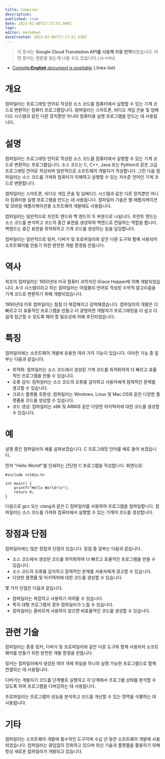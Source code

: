 ```yaml
---
title: Compiler
description: 
published: true
date: 2023-02-08T17:17:53.506Z
tags: 
editor: markdown
dateCreated: 2023-02-08T17:17:51.530Z
---
```


> 이 문서는 **Google Cloud Translation API를 사용해 자동 번역**되었습니다.
어떤 문서는 원문을 읽는게 나을 수도 있습니다.{.is-info}



- [Compiler***English** document is available*](/en/Knowledge-base/Dictionary/compiler)
{.links-list}


# 개요
컴파일러는 프로그래밍 언어로 작성된 소스 코드를 컴퓨터에서 실행할 수 있는 기계 코드로 변환하는 컴퓨터 프로그램입니다. 컴파일러는 스마트폰, 비디오 게임 콘솔 및 임베디드 시스템과 같은 다른 장치뿐만 아니라 컴퓨터용 실행 프로그램을 만드는 데 사용됩니다.

# 설명
컴파일러는 프로그래밍 언어로 작성된 소스 코드를 컴퓨터에서 실행할 수 있는 기계 코드로 변환하는 프로그램입니다. 소스 코드는 C, C++, Java 또는 Python과 같은 고급 프로그래밍 언어로 작성되며 일반적으로 소프트웨어 개발자가 작성합니다. 그런 다음 컴파일러는 소스 코드를 가져와 컴퓨터가 이해하고 실행할 수 있는 저수준 언어인 기계 코드로 변환합니다.

컴파일러는 스마트폰, 비디오 게임 콘솔 및 임베디드 시스템과 같은 다른 장치뿐만 아니라 컴퓨터용 실행 프로그램을 만드는 데 사용됩니다. 컴파일러 기술은 웹 애플리케이션 및 모바일 애플리케이션용 소프트웨어 개발에도 사용됩니다.

컴파일러는 일반적으로 프런트 엔드와 백 엔드의 두 부분으로 나뉩니다. 프런트 엔드는 소스 코드를 분석하고 코드의 중간 표현을 생성하여 백엔드로 전달하는 역할을 합니다. 백엔드는 중간 표현을 최적화하고 기계 코드를 생성하는 일을 담당합니다.

컴파일러는 일반적으로 링커, 디버거 및 프로파일러와 같은 다른 도구와 함께 사용되어 소프트웨어를 만들기 위한 완전한 개발 환경을 만듭니다.

# 역사
최초의 컴파일러는 1950년대 미국 컴퓨터 과학자인 Grace Hopper에 의해 개발되었습니다. A-0 시스템이라고 하는 컴파일러는 어셈블리 언어로 작성된 수학적 알고리즘을 기계 코드로 변환하기 위해 개발되었습니다.

1950년대 이후 컴파일러는 점점 더 복잡해지고 강력해졌습니다. 컴파일러의 개발은 더 빠르고 더 효율적인 프로그램을 만들고 더 광범위한 개발자가 프로그래밍을 더 쉽고 더 쉽게 접근할 수 있도록 해야 할 필요성에 의해 추진되었습니다.

# 특징
컴파일러에는 소프트웨어 개발에 유용한 여러 가지 기능이 있습니다. 이러한 기능 중 일부는 다음과 같습니다.

- 최적화: 컴파일러는 소스 코드에서 생성된 기계 코드를 최적화하여 더 빠르고 효율적인 프로그램을 만들 수 있습니다.
- 오류 감지: 컴파일러는 소스 코드의 오류를 감지하고 사용자에게 잠재적인 문제를 경고할 수 있습니다.
- 크로스 플랫폼 호환성: 컴파일러는 Windows, Linux 및 Mac OS와 같은 다양한 플랫폼용 코드를 생성할 수 있습니다.
- 코드 생성: 컴파일러는 x86 및 ARM과 같은 다양한 아키텍처에 대한 코드를 생성할 수 있습니다.

# 예
실행 중인 컴파일러의 예를 살펴보겠습니다. C 프로그래밍 언어를 예로 들어 보겠습니다.

먼저 "Hello World!"를 인쇄하는 간단한 C 프로그램을 작성합니다. 화면으로:

```
#include <stdio.h>
 
int main() {
    printf("Hello World!\n");
    return 0;
}
```

다음으로 gcc 또는 clang과 같은 C 컴파일러를 사용하여 프로그램을 컴파일합니다. 컴파일러는 소스 코드를 가져와 컴퓨터에서 실행할 수 있는 기계어 코드를 생성합니다.

# 장점과 단점
컴파일러에는 많은 장점과 단점이 있습니다. 장점 중 일부는 다음과 같습니다.

- 소스 코드에서 생성된 코드를 최적화하여 더 빠르고 효율적인 프로그램을 만들 수 있습니다.
- 소스 코드의 오류를 감지하고 잠재적인 문제를 사용자에게 경고할 수 있습니다.
- 다양한 플랫폼 및 아키텍처에 대한 코드를 생성할 수 있습니다.

몇 가지 단점은 다음과 같습니다.

- 컴파일러는 복잡하고 사용하기 어려울 수 있습니다.
- 특히 대형 프로그램의 경우 컴파일러가 느릴 수 있습니다.
- 컴파일러는 올바르게 사용하지 않으면 비효율적인 코드를 생성할 수 있습니다.

# 관련 기술
컴파일러는 종종 링커, 디버거 및 프로파일러와 같은 다른 도구와 함께 사용되어 소프트웨어를 만들기 위한 완전한 개발 환경을 만듭니다.

링커는 컴파일러에서 생성된 여러 개체 파일을 하나의 실행 가능한 프로그램으로 함께 연결하는 데 사용됩니다.

디버거는 개발자가 코드를 단계별로 실행하고 각 단계에서 프로그램 상태를 분석할 수 있도록 하여 프로그램을 디버깅하는 데 사용됩니다.

프로파일러는 프로그램의 성능을 분석하고 코드를 개선할 수 있는 영역을 식별하는 데 사용됩니다.

# 기타
컴파일러는 소프트웨어 개발에 필수적인 도구이며 수십 년 동안 소프트웨어 개발에 사용되었습니다. 컴파일러는 끊임없이 진화하고 있으며 최신 기술과 플랫폼을 활용하기 위해 항상 새로운 컴파일러가 개발되고 있습니다.